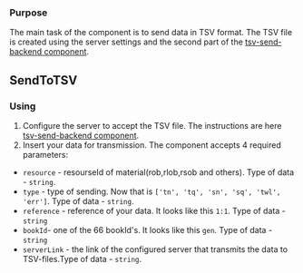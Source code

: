 ### Purpose

The main task of the component is to send data in TSV format. The TSV file is created using the server settings and the second part of the [tsv-send-backend component](https://github.com/texttree/tsv-send-backend/).

## SendToTSV

### Using

1. Configure the server to accept the TSV file. The instructions are here [tsv-send-backend component](https://github.com/texttree/tsv-send-backend/).
2. Insert your data for transmission. The component accepts 4 required parameters:

- `resource` - resourseId of material(rob,rlob,rsob and others). Type of data - `string`.
- `type` - type of sending. Now that is `['tn', 'tq', 'sn', 'sq', 'twl', 'err']`. Type of data - `string`.
- `reference` - reference of your data. It looks like this `1:1`. Type of data - `string`
- `bookId`- one of the 66 bookId's. It looks like this `gen`. Type of data - `string`
- `serverLink` - the link of the configured server that transmits the data to TSV-files.Type of data - `string`.
